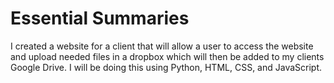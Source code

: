 # Essential Summaries

I created a website for a client that will allow a user to access the website and upload needed files in a dropbox which will then be added to my clients Google Drive. I will be doing this using Python, HTML, CSS, and JavaScript.
